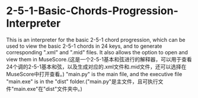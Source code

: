 # 2-5-1-Basic-Chords-Progression-Interpreter
 This is an interpreter for the basic 2-5-1 chord progression, which can be used to view the basic 2-5-1 chords in 24 keys, and to generate corresponding ".xml" and ".mid" files. It also allows the option to open and view them in MuseScore.(这是一个2-5-1基本和弦进行的解释器，可以用于查看24个调的2-5-1基本和弦，以及生成对应的.xml文件和.mid文件，还可以选择在MuseScore中打开查看。)
"main.py" is the main file, and the executive file "main.exe" is in the "dist" folder.("main.py"是主文件，且可执行文件"main.exe"在"dist"文件夹中。)
